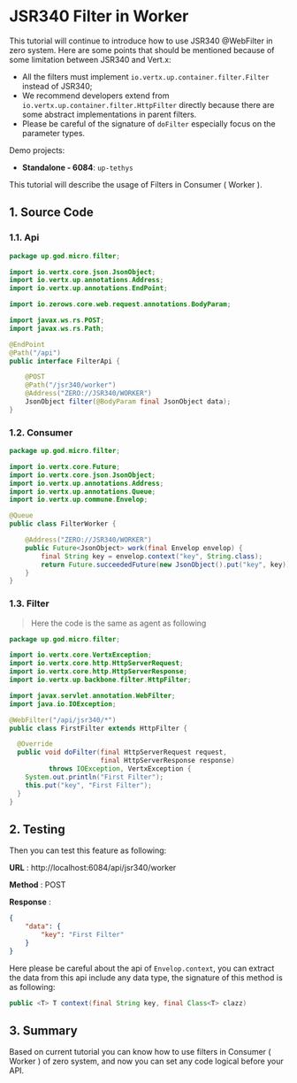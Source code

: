 # JSR340 Filter in Worker

This tutorial will continue to introduce how to use JSR340 @WebFilter in zero system. Here are some points that should
be mentioned because of some limitation between JSR340 and Vert.x:

* All the filters must implement `io.vertx.up.container.filter.Filter` instead of JSR340;
* We recommend developers extend from `io.vertx.up.container.filter.HttpFilter` directly because there are some abstract
  implementations in parent filters.
* Please be careful of the signature of `doFilter` especially focus on the parameter types.

Demo projects:

* **Standalone - 6084**: `up-tethys`

This tutorial will describe the usage of Filters in Consumer \( Worker \).

## 1. Source Code

### 1.1. Api

```java
package up.god.micro.filter;

import io.vertx.core.json.JsonObject;
import io.vertx.up.annotations.Address;
import io.vertx.up.annotations.EndPoint;

import io.zerows.core.web.request.annotations.BodyParam;

import javax.ws.rs.POST;
import javax.ws.rs.Path;

@EndPoint
@Path("/api")
public interface FilterApi {

    @POST
    @Path("/jsr340/worker")
    @Address("ZERO://JSR340/WORKER")
    JsonObject filter(@BodyParam final JsonObject data);
}
```

### 1.2. Consumer

```java
package up.god.micro.filter;

import io.vertx.core.Future;
import io.vertx.core.json.JsonObject;
import io.vertx.up.annotations.Address;
import io.vertx.up.annotations.Queue;
import io.vertx.up.commune.Envelop;

@Queue
public class FilterWorker {

    @Address("ZERO://JSR340/WORKER")
    public Future<JsonObject> work(final Envelop envelop) {
        final String key = envelop.context("key", String.class);
        return Future.succeededFuture(new JsonObject().put("key", key));
    }
}
```

### 1.3. Filter

> Here the code is the same as agent as following

```java
package up.god.micro.filter;

import io.vertx.core.VertxException;
import io.vertx.core.http.HttpServerRequest;
import io.vertx.core.http.HttpServerResponse;
import io.vertx.up.backbone.filter.HttpFilter;

import javax.servlet.annotation.WebFilter;
import java.io.IOException;

@WebFilter("/api/jsr340/*")
public class FirstFilter extends HttpFilter {

  @Override
  public void doFilter(final HttpServerRequest request,
                       final HttpServerResponse response)
          throws IOException, VertxException {
    System.out.println("First Filter");
    this.put("key", "First Filter");
  }
}

```

## 2. Testing

Then you can test this feature as following:

**URL** : http://localhost:6084/api/jsr340/worker

**Method** : POST

**Response** :

```json
{
    "data": {
        "key": "First Filter"
    }
}
```

Here please be careful about the api of `Envelop.context`, you can extract the data from this api include any data type,
the signature of this method is as following:

```java
public <T> T context(final String key, final Class<T> clazz)
```

## 3. Summary

Based on current tutorial you can know how to use filters in Consumer \( Worker \) of zero system, and now you can set
any code logical before your API.



